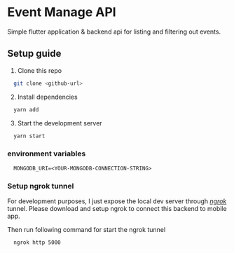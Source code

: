 # **Event Manage API**

Simple flutter application & backend api for listing and filtering out events.

## **Setup guide**  

1. Clone this repo

  ```bash
    git clone <github-url>
  ```

2. Install dependencies

  ```javascript
    yarn add
  ```

3. Start the development server

  ```javascript
    yarn start
  ```

### environment variables  

```text
  MONGODB_URI=<YOUR-MONGODB-CONNECTION-STRING>
```

### Setup ngrok tunnel  

For development purposes, I just expose the local dev server through *[ngrok](https://ngrok.com/)* tunnel. Please download and setup ngrok to connect this backend to mobile app.

Then run following command for start the ngrok tunnel

```bash
  ngrok http 5000
```
